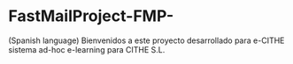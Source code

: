 # FastMailProject-FMP-
(Spanish language)
Bienvenidos a este proyecto desarrollado para e-CITHE sistema ad-hoc e-learning para CITHE S.L.
